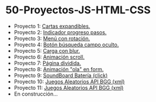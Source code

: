 # 50-Proyectos-JS-HTML-CSS

 - Proyecto 1: [Cartas expandibles.](https://sentotm.github.io/50-Proyectos-JS-HTML-CSS/D1-Cartas-Expandibles/index.html)
 - Proyecto 2: [Indicador progreso pasos.](https://sentotm.github.io/50-Proyectos-JS-HTML-CSS/D2-Pasos-Progreso/index.html)
 - Proyecto 3: [Menú con rotación.](https://sentotm.github.io/50-Proyectos-JS-HTML-CSS/D3-Menu-Rotativo/index.html)
 - Proyecto 4: [Botón búsqueda campo oculto.](https://sentotm.github.io/50-Proyectos-JS-HTML-CSS/D4-Busqueda-Oculta/index.html)
 - Proyecto 5: [Carga con blur.](https://sentotm.github.io/50-Proyectos-JS-HTML-CSS/D5-Carga-borrosa/index.html)
 - Proyecto 6: [Animación scroll.](https://sentotm.github.io/50-Proyectos-JS-HTML-CSS/D6-Animacion-Scroll/index.html)
 - Proyecto 7: [Página dividida.](https://sentotm.github.io/50-Proyectos-JS-HTML-CSS/D7-SplitPage/index.html)
 - Proyecto 8: [Animación "ola" en form.](https://sentotm.github.io/50-Proyectos-JS-HTML-CSS/D8-Animacion-ola/index.html)
 - Proyecto 9: [SoundBoard Batería (click)](https://sentotm.github.io/50-Proyectos-JS-HTML-CSS/D9-Sonidos-bateria/index.html)
  - Proyecto 10: [Juegos Aleatorios API BGG (xml)](https://sentotm.github.io/50-Proyectos-JS-HTML-CSS/D10-Rando-Datos/index.html)
  - Proyecto 11: [Juegos Aleatorios API BGG (xml)](https://sentotm.github.io/50-Proyectos-JS-HTML-CSS/D11-Codigo-evento-teclas/index.html)
 - En construcción...
